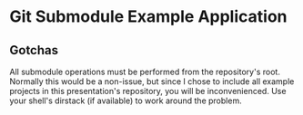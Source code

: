 Git Submodule Example Application
=================================


Gotchas
-------

All submodule operations must be performed from the repository's root.
Normally this would be a non-issue, but since I chose to include all
example projects in this presentation's repository, you will be
inconvenienced.  Use your shell's dirstack (if available) to work around
the problem.


